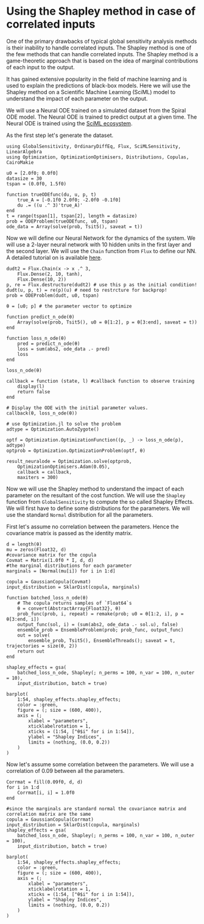 # Using the Shapley method in case of correlated inputs

One of the primary drawbacks of typical global sensitivity analysis methods is their
inability to handle correlated inputs. The Shapley method is one of the few methods
that can handle correlated inputs. The Shapley method is a game-theoretic approach
that is based on the idea of marginal contributions of each input to the output.

It has gained extensive popularity in the field of machine learning and is used to
explain the predictions of black-box models. Here we will use the Shapley method
on a Scientific Machine Learning (SciML) model to understand the impact of each
parameter on the output.

We will use a Neural ODE trained on a simulated dataset from the Spiral ODE model.
The Neural ODE is trained to predict output at a given time. The Neural ODE is
trained using the [SciML ecosystem](https://sciml.ai/).

As the first step let's generate the dataset.

```@example shapley
using GlobalSensitivity, OrdinaryDiffEq, Flux, SciMLSensitivity, LinearAlgebra
using Optimization, OptimizationOptimisers, Distributions, Copulas, CairoMakie

u0 = [2.0f0; 0.0f0]
datasize = 30
tspan = (0.0f0, 1.5f0)

function trueODEfunc(du, u, p, t)
    true_A = [-0.1f0 2.0f0; -2.0f0 -0.1f0]
    du .= ((u .^ 3)'true_A)'
end
t = range(tspan[1], tspan[2], length = datasize)
prob = ODEProblem(trueODEfunc, u0, tspan)
ode_data = Array(solve(prob, Tsit5(), saveat = t))
```

Now we will define our Neural Network for the dynamics of the system. We will use
a 2-layer neural network with 10 hidden units in the first layer and the second layer.
We will use the `Chain` function from `Flux` to define our NN. A detailed tutorial on
is available [here](https://docs.sciml.ai/SciMLSensitivity/stable/examples/neural_ode/neural_ode_flux/).

```@example shapley
dudt2 = Flux.Chain(x -> x .^ 3,
    Flux.Dense(2, 10, tanh),
    Flux.Dense(10, 2))
p, re = Flux.destructure(dudt2) # use this p as the initial condition!
dudt(u, p, t) = re(p)(u) # need to restrcture for backprop!
prob = ODEProblem(dudt, u0, tspan)

θ = [u0; p] # the parameter vector to optimize

function predict_n_ode(θ)
    Array(solve(prob, Tsit5(), u0 = θ[1:2], p = θ[3:end], saveat = t))
end

function loss_n_ode(θ)
    pred = predict_n_ode(θ)
    loss = sum(abs2, ode_data .- pred)
    loss
end

loss_n_ode(θ)

callback = function (state, l) #callback function to observe training
    display(l)
    return false
end

# Display the ODE with the initial parameter values.
callback(θ, loss_n_ode(θ))

# use Optimization.jl to solve the problem
adtype = Optimization.AutoZygote()

optf = Optimization.OptimizationFunction((p, _) -> loss_n_ode(p), adtype)
optprob = Optimization.OptimizationProblem(optf, θ)

result_neuralode = Optimization.solve(optprob,
    OptimizationOptimisers.Adam(0.05),
    callback = callback,
    maxiters = 300)
```

Now we will use the Shapley method to understand the impact of each parameter on the
resultant of the cost function. We will use the `Shapley` function from `GlobalSensitivity`
to compute the so called Shapley Effects. We will first have to define some distributions
for the parameters. We will use the standard `Normal` distribution for all the parameters.

First let's assume no correlation between the parameters. Hence the covariance matrix
is passed as the identity matrix.

```@example shapley
d = length(θ)
mu = zeros(Float32, d)
#covariance matrix for the copula
Covmat = Matrix(1.0f0 * I, d, d)
#the marginal distributions for each parameter
marginals = [Normal(mu[i]) for i in 1:d]

copula = GaussianCopula(Covmat)
input_distribution = SklarDist(copula, marginals)

function batched_loss_n_ode(θ)
    # The copula returns samples of `Float64`s
    θ = convert(AbstractArray{Float32}, θ)
    prob_func(prob, i, repeat) = remake(prob; u0 = θ[1:2, i], p = θ[3:end, i])
    output_func(sol, i) = (sum(abs2, ode_data .- sol.u), false)
    ensemble_prob = EnsembleProblem(prob; prob_func, output_func)
    out = solve(
        ensemble_prob, Tsit5(), EnsembleThreads(); saveat = t, trajectories = size(θ, 2))
    return out
end

shapley_effects = gsa(
    batched_loss_n_ode, Shapley(; n_perms = 100, n_var = 100, n_outer = 10),
    input_distribution, batch = true)
```

```@example shapley
barplot(
    1:54, shapley_effects.shapley_effects;
    color = :green,
    figure = (; size = (600, 400)),
    axis = (;
        xlabel = "parameters",
        xticklabelrotation = 1,
        xticks = (1:54, ["θ$i" for i in 1:54]),
        ylabel = "Shapley Indices",
        limits = (nothing, (0.0, 0.2))
    )
)
```

Now let's assume some correlation between the parameters. We will use a correlation of 0.09 between
all the parameters.

```@example shapley
Corrmat = fill(0.09f0, d, d)
for i in 1:d
    Corrmat[i, i] = 1.0f0
end

#since the marginals are standard normal the covariance matrix and correlation matrix are the same
copula = GaussianCopula(Corrmat)
input_distribution = SklarDist(copula, marginals)
shapley_effects = gsa(
    batched_loss_n_ode, Shapley(; n_perms = 100, n_var = 100, n_outer = 100),
    input_distribution, batch = true)
```

```@example shapley
barplot(
    1:54, shapley_effects.shapley_effects;
    color = :green,
    figure = (; size = (600, 400)),
    axis = (;
        xlabel = "parameters",
        xticklabelrotation = 1,
        xticks = (1:54, ["θ$i" for i in 1:54]),
        ylabel = "Shapley Indices",
        limits = (nothing, (0.0, 0.2))
    )
)
```
